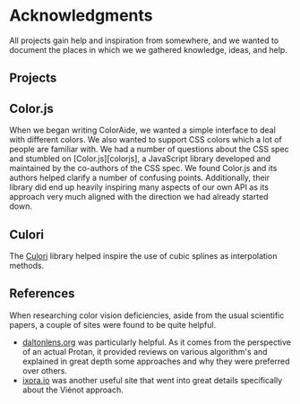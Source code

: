 # Acknowledgments

All projects gain help and inspiration from somewhere, and we wanted to document the places in which we we gathered
knowledge, ideas, and help.

## Projects

## Color.js

When we began writing ColorAide, we wanted a simple interface to deal with different colors. We also wanted to support
CSS colors which a lot of people are familiar with. We had a number of questions about the CSS spec and stumbled on
[Color.js][colorjs], a JavaScript library developed and maintained by the co-authors of the CSS spec. We found Color.js
and its authors helped clarify a number of confusing points. Additionally, their library did end up heavily inspiring
many aspects of our own API as its approach very much aligned with the direction we had already started down.

## Culori

The [Culori](https://culorjs.org) library helped inspire the use of cubic splines as interpolation methods.

## References

When researching color vision deficiencies, aside from the usual scientific papers, a couple of sites were found to be
quite helpful.

-   [daltonlens.org](https://daltonlens.org/) was particularly helpful. As it comes from the perspective of an actual
    Protan, it provided reviews on various algorithm's and explained in great depth some approaches and why they were
    preferred over others.
-   [ixora.io](https://ixora.io/projects/colorblindness/color-blindness-simulation-research/) was another useful site
    that went into great details specifically about the Viénot approach.
